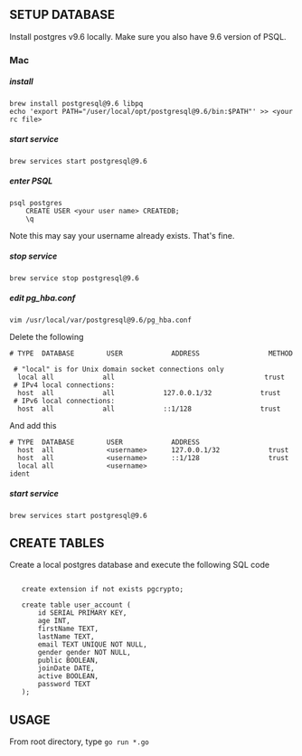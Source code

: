 ## SETUP DATABASE
Install postgres v9.6 locally. Make sure you also
have 9.6 version of PSQL.

### Mac
##### install
```
brew install postgresql@9.6 libpq
echo 'export PATH="/user/local/opt/postgresql@9.6/bin:$PATH"' >> <your rc file>
```
##### start service
```
brew services start postgresql@9.6
```
##### enter PSQL
```
psql postgres
    CREATE USER <your user name> CREATEDB;
    \q
```
Note this may say your username already exists. That's fine.
##### stop service
```
brew service stop postgresql@9.6
```
##### edit pg_hba.conf
```
vim /usr/local/var/postgresql@9.6/pg_hba.conf
```
Delete the following
```
# TYPE  DATABASE        USER            ADDRESS                 METHOD

 # "local" is for Unix domain socket connections only
  local all            all                                     trust
 # IPv4 local connections:
  host  all            all            127.0.0.1/32            trust
 # IPv6 local connections:
  host  all            all            ::1/128                 trust
```
And add this
```
# TYPE  DATABASE        USER            ADDRESS 
  host  all             <username>      127.0.0.1/32            trust
  host  all             <username>      ::1/128                 trust
  local all             <username>                                ident
```
##### start service
```
brew services start postgresql@9.6
```

## CREATE TABLES
Create a local postgres database and execute the following SQL code
```create type gender as enum ('M', 'F', 'O');
   
   create extension if not exists pgcrypto;
   
   create table user_account (
       id SERIAL PRIMARY KEY,
       age INT,
       firstName TEXT,
       lastName TEXT,
       email TEXT UNIQUE NOT NULL,
       gender gender NOT NULL,
       public BOOLEAN,
       joinDate DATE,
       active BOOLEAN,
       password TEXT
   );
```

## USAGE
From root directory, type `go run *.go`